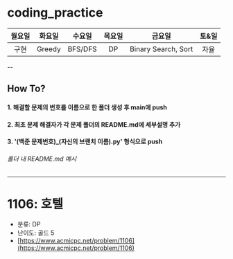 # coding_practice

|월요일|화요일|수요일|목요일|금요일|토&일|
|:---:|:---:|:---:|:---:|:---:|:---:|
|구현|Greedy|BFS/DFS|DP|Binary Search, Sort|자율|

--

## How To?

#### 1. 해결할 문제의 번호를 이름으로 한 폴더 생성 후 main에 push
#### 2. 최초 문제 해결자가 각 문제 폴더의 README.md에 세부설명 추가
#### 3. '(백준 문제번호)_(자신의 브랜치 이름).py' 형식으로 push

###### 폴더 내 README.md 예시
---
# 1106: 호텔

- 분류: DP
- 난이도: 골드 5
- [https://www.acmicpc.net/problem/1106](https://www.acmicpc.net/problem/1106)



